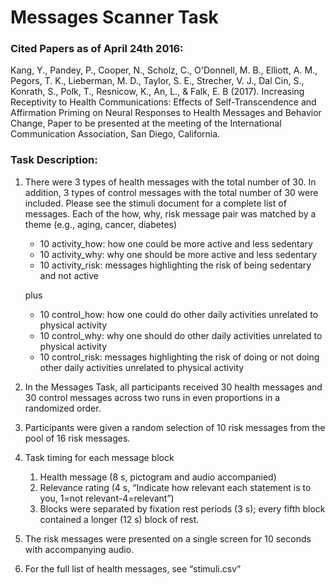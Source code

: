 # Messages Scanner Task

### Cited Papers as of April 24th 2016:

Kang, Y., Pandey, P., Cooper, N., Scholz, C., O'Donnell, M. B., Elliott, A. M., Pegors, T. K., Lieberman, M. D., Taylor, S. E., Strecher, V. J., Dal Cin, S., Konrath, S., Polk, T., Resnicow, K., An, L., & Falk, E. B (2017). Increasing Receptivity to Health Communications: Effects of Self-Transcendence and Affirmation Priming on Neural Responses to Health Messages and Behavior Change, Paper to be presented at the meeting of the International Communication Association, San Diego, California.


### Task Description:

1.	There were 3 types of health messages with the total number of 30. In addition, 3 types of control messages with the total number of 30 were included. Please see the stimuli document for a complete list of messages. Each of the how, why, risk message pair was matched by a theme (e.g., aging, cancer, diabetes)

	* 10 activity_how: how one could be more active and less sedentary
	* 10 activity_why: why one should be more active and less sedentary
	* 10 activity_risk: messages highlighting the risk of being sedentary and not active

	plus

	* 10 control_how: how one could do other daily activities unrelated to physical activity
	* 10 control_why: why one should do other daily activities unrelated to physical activity
	* 10 control_risk: messages highlighting the risk of doing or not doing other daily activities unrelated to physical activity

2.	In the Messages Task, all participants received 30 health messages and 30 control messages across two runs in even proportions in a randomized order.

3.	Participants were given a random selection of 10 risk messages from the pool of 16 risk messages.

4.	Task timing for each message block
     1. Health message (8 s, pictogram and audio accompanied)
     2. Relevance rating (4 s, “Indicate how relevant each statement is to you, 1=not relevant-4=relevant”)
     3. Blocks were separated by fixation rest periods (3 s); every fifth block contained a longer (12 s) block of rest.


5.	The risk messages were presented on a single screen for 10 seconds with accompanying audio.

6.	For the full list of health messages, see “stimuli.csv”
